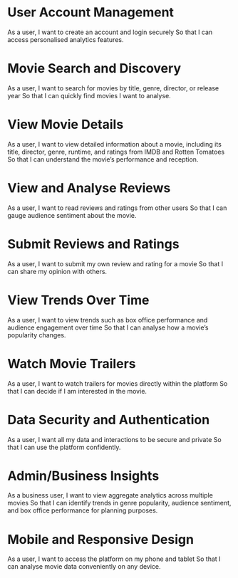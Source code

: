 # User Account Management

As a user,
I want to create an account and login securely
So that I can access personalised analytics features.


# Movie Search and Discovery

As a user,
I want to search for movies by title, genre, director, or release year
So that I can quickly find movies I want to analyse.


# View Movie Details

As a user,
I want to view detailed information about a movie, including its title, director, genre, runtime, and ratings from IMDB and Rotten Tomatoes
So that I can understand the movie’s performance and reception.


# View and Analyse Reviews

As a user,
I want to read reviews and ratings from other users
So that I can gauge audience sentiment about the movie.


# Submit Reviews and Ratings

As a user,
I want to submit my own review and rating for a movie
So that I can share my opinion with others.


# View Trends Over Time

As a user,
I want to view trends such as box office performance and audience engagement over time
So that I can analyse how a movie’s popularity changes.


# Watch Movie Trailers

As a user,
I want to watch trailers for movies directly within the platform
So that I can decide if I am interested in the movie.


# Data Security and Authentication

As a user,
I want all my data and interactions to be secure and private
So that I can use the platform confidently.


# Admin/Business Insights

As a business user,
I want to view aggregate analytics across multiple movies
So that I can identify trends in genre popularity, audience sentiment, and box office performance for planning purposes.


# Mobile and Responsive Design

As a user,
I want to access the platform on my phone and tablet
So that I can analyse movie data conveniently on any device.